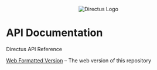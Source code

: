 <p align="center">
  <img src="https://s3.amazonaws.com/f.cl.ly/items/3Q2830043H1Y1c1F1K2D/directus-logo-stacked.png" alt="Directus Logo"/>
</p>

# API Documentation
Directus API Reference

[Web Formatted Version](https://api.getdirectus.com/1.1/) – The web version of this repository

